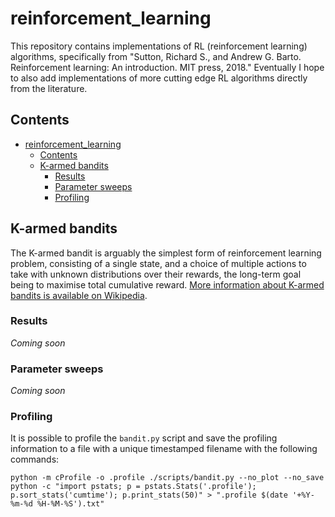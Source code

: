 # reinforcement_learning

This repository contains implementations of RL (reinforcement learning) algorithms, specifically from "Sutton, Richard S., and Andrew G. Barto. Reinforcement learning: An introduction. MIT press, 2018." Eventually I hope to also add implementations of more cutting edge RL algorithms directly from the literature.

## Contents

- [reinforcement_learning](#reinforcement_learning)
  - [Contents](#contents)
  - [K-armed bandits](#k-armed-bandits)
    - [Results](#results)
    - [Parameter sweeps](#parameter-sweeps)
    - [Profiling](#profiling)

## K-armed bandits

The K-armed bandit is arguably the simplest form of reinforcement learning problem, consisting of a single state, and a choice of multiple actions to take with unknown distributions over their rewards, the long-term goal being to maximise total cumulative reward. [More information about K-armed bandits is available on Wikipedia](https://en.wikipedia.org/wiki/Multi-armed_bandit).

### Results

*Coming soon*

### Parameter sweeps

*Coming soon*

### Profiling

It is possible to profile the `bandit.py` script and save the profiling information to a file with a unique timestamped filename with the following commands:

```
python -m cProfile -o .profile ./scripts/bandit.py --no_plot --no_save
python -c "import pstats; p = pstats.Stats('.profile'); p.sort_stats('cumtime'); p.print_stats(50)" > ".profile $(date '+%Y-%m-%d %H-%M-%S').txt"
```
